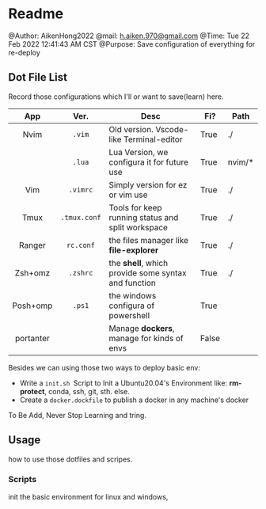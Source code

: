 # Readme

@Author: AikenHong2022
@mail: h.aiken.970@gmail.com
@Time: Tue 22 Feb 2022 12:41:43 AM CST
@Purpose: Save configuration of everything for re-deploy

## Dot File List

Record those configurations which I'll or want to save(learn) here.

|    App    |     Ver.     | Desc                                                  | Fi?   | Path |
|:---------:|:------------:| ----------------------------------------------------- | ----- | ---- |
|   Nvim    |   ``.vim``   | Old version. Vscode-like Terminal-editor              | True  |   ./   |
|           |    `.lua`    | Lua Version, we configura it for future use           | True| nvim/*     |
|    Vim    |   `.vimrc`   | Simply version for ez or vim use                      | True  |  ./    |
|   Tmux    | `.tmux.conf` | Tools for keep running status and split workspace     | True  |  ./    |
|  Ranger   |    `rc.conf` | the files manager like **file-explorer**              | True  |  ./    |
|  Zsh+omz  |   `.zshrc`   | the **shell**, which provide some syntax and function | True  |   ./   |
| Posh+omp  |    `.ps1`    | the windows configura of powershell                   | True  |      |
| portanter |              | Manage **dockers**, manage for kinds of envs          | False |      |

Besides we can using those two ways to deploy basic env:

- Write a `init.sh `Script to Init a Ubuntu20.04's Environment like:
**rm-protect**, conda, ssh, git, sth. else.
- Create a `docker.dockfile` to publish a docker in any machine's docker

To Be Add, Never Stop Learning and tring.

## Usage

how to use those dotfiles and scripes.

### Scripts

init the basic environment for linux and windows,

